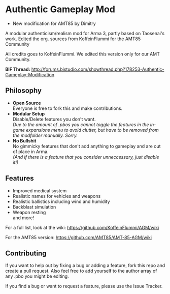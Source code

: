 Authentic Gameplay Mod
======================

* New modification for AMT85 by Dimitry

A modular authenticism/realism mod for Arma 3, partly based on Taosenai's work.
Edited the org. sources from KoffeinFlummi for the AMT85 Community

All credits goes to KoffeinFlummi.
We edited this version only for our AMT Community.

**BIF Thread:** http://forums.bistudio.com/showthread.php?178253-Authentic-Gameplay-Modification


## Philosophy

*   **Open Source**  
Everyone is free to fork this and make contributions.
*   **Modular Setup**  
Disable/Delete features you don't want.  
*Due to the amount of .pbos you cannot toggle the features in the in-game expansions menu to avoid clutter, but have to be removed from the modfolder manually. Sorry.*  
*   **No Bullshit**  
No gimmicky features that don't add anything to gameplay and are out of place in Arma.  
*(And if there is a feature that you consider unneccessary, just disable it!)*

## Features

*   Improved medical system
*   Realistic names for vehicles and weapons
*   Realistic ballistics including wind and humidity
*   Backblast simulation
*   Weapon resting  
and more!

For a full list, look at the wiki:
https://github.com/KoffeinFlummi/AGM/wiki

For the AMT85 version:
https://github.com/AMT85/AMT-85-AGM/wiki

## Contributing

If you want to help out by fixing a bug or adding a feature, fork this repo and create a pull request. Also feel free to add yourself to the author array of any .pbo you might be editing.

If you find a bug or want to request a feature, please use the Issue Tracker.



